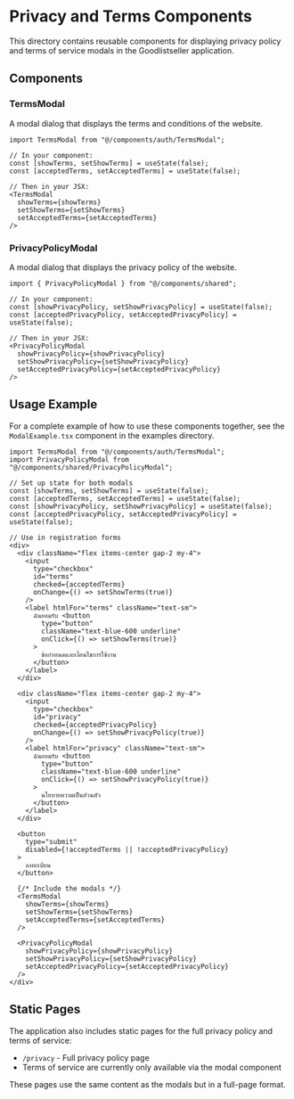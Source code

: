 # Privacy and Terms Components

This directory contains reusable components for displaying privacy policy and terms of service modals in the Goodlistseller application.

## Components

### TermsModal

A modal dialog that displays the terms and conditions of the website.

```tsx
import TermsModal from "@/components/auth/TermsModal";

// In your component:
const [showTerms, setShowTerms] = useState(false);
const [acceptedTerms, setAcceptedTerms] = useState(false);

// Then in your JSX:
<TermsModal 
  showTerms={showTerms} 
  setShowTerms={setShowTerms} 
  setAcceptedTerms={setAcceptedTerms} 
/>
```

### PrivacyPolicyModal

A modal dialog that displays the privacy policy of the website.

```tsx
import { PrivacyPolicyModal } from "@/components/shared";

// In your component:
const [showPrivacyPolicy, setShowPrivacyPolicy] = useState(false);
const [acceptedPrivacyPolicy, setAcceptedPrivacyPolicy] = useState(false);

// Then in your JSX:
<PrivacyPolicyModal 
  showPrivacyPolicy={showPrivacyPolicy} 
  setShowPrivacyPolicy={setShowPrivacyPolicy} 
  setAcceptedPrivacyPolicy={setAcceptedPrivacyPolicy} 
/>
```

## Usage Example

For a complete example of how to use these components together, see the `ModalExample.tsx` component in the examples directory.

```tsx
import TermsModal from "@/components/auth/TermsModal";
import PrivacyPolicyModal from "@/components/shared/PrivacyPolicyModal";

// Set up state for both modals
const [showTerms, setShowTerms] = useState(false);
const [acceptedTerms, setAcceptedTerms] = useState(false);
const [showPrivacyPolicy, setShowPrivacyPolicy] = useState(false);
const [acceptedPrivacyPolicy, setAcceptedPrivacyPolicy] = useState(false);

// Use in registration forms
<div>
  <div className="flex items-center gap-2 my-4">
    <input 
      type="checkbox" 
      id="terms" 
      checked={acceptedTerms} 
      onChange={() => setShowTerms(true)} 
    />
    <label htmlFor="terms" className="text-sm">
      ฉันยอมรับ <button 
        type="button" 
        className="text-blue-600 underline" 
        onClick={() => setShowTerms(true)}
      >
        ข้อกำหนดและเงื่อนไขการใช้งาน
      </button>
    </label>
  </div>
  
  <div className="flex items-center gap-2 my-4">
    <input 
      type="checkbox" 
      id="privacy" 
      checked={acceptedPrivacyPolicy} 
      onChange={() => setShowPrivacyPolicy(true)} 
    />
    <label htmlFor="privacy" className="text-sm">
      ฉันยอมรับ <button 
        type="button" 
        className="text-blue-600 underline" 
        onClick={() => setShowPrivacyPolicy(true)}
      >
        นโยบายความเป็นส่วนตัว
      </button>
    </label>
  </div>
  
  <button 
    type="submit" 
    disabled={!acceptedTerms || !acceptedPrivacyPolicy}
  >
    ลงทะเบียน
  </button>
  
  {/* Include the modals */}
  <TermsModal 
    showTerms={showTerms} 
    setShowTerms={setShowTerms} 
    setAcceptedTerms={setAcceptedTerms} 
  />
  
  <PrivacyPolicyModal 
    showPrivacyPolicy={showPrivacyPolicy} 
    setShowPrivacyPolicy={setShowPrivacyPolicy} 
    setAcceptedPrivacyPolicy={setAcceptedPrivacyPolicy} 
  />
</div>
```

## Static Pages

The application also includes static pages for the full privacy policy and terms of service:

- `/privacy` - Full privacy policy page
- Terms of service are currently only available via the modal component

These pages use the same content as the modals but in a full-page format. 